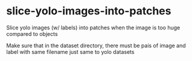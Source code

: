 # slice-yolo-images-into-patches
Slice yolo images (w/ labels) into patches when the image is too huge compared to objects


Make sure that in the dataset directory, there must be pais of image and label with same filename just same to yolo datasets

<src img='./slice.png'>
